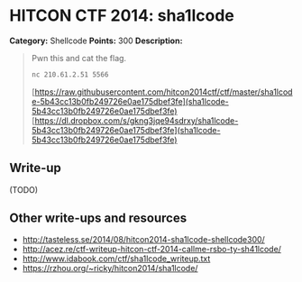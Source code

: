 # HITCON CTF 2014: sha1lcode

**Category:** Shellcode
**Points:** 300
**Description:**

> Pwn this and cat the flag.
>
> ```bash
> nc 210.61.2.51 5566
> ```
>
> [https://raw.githubusercontent.com/hitcon2014ctf/ctf/master/sha1lcode-5b43cc13b0fb249726e0ae175dbef3fe](sha1lcode-5b43cc13b0fb249726e0ae175dbef3fe)
> [https://dl.dropbox.com/s/gkng3jqe94sdrxy/sha1lcode-5b43cc13b0fb249726e0ae175dbef3fe](sha1lcode-5b43cc13b0fb249726e0ae175dbef3fe)

## Write-up

(TODO)

## Other write-ups and resources

* <http://tasteless.se/2014/08/hitcon2014-sha1lcode-shellcode300/>
* <http://acez.re/ctf-writeup-hitcon-ctf-2014-callme-rsbo-ty-sh41lcode/>
* <http://www.idabook.com/ctf/sha1lcode_writeup.txt>
* <https://rzhou.org/~ricky/hitcon2014/sha1lcode/>
